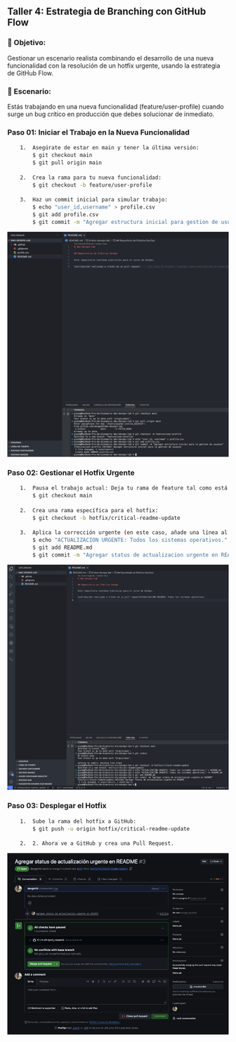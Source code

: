 ## Taller 4: Estrategia de Branching con GitHub Flow

### 📌 Objetivo: 

Gestionar un escenario realista combinando el desarrollo de una nueva funcionalidad con la
resolución de un hotfix urgente, usando la estrategia de GitHub Flow.

### 📄 Escenario: 

Estás trabajando en una nueva funcionalidad (feature/user-profile) cuando surge un bug
crítico en producción que debes solucionar de inmediato.


### Paso 01: Iniciar el Trabajo en la Nueva Funcionalidad

```bash
    1.  Asegúrate de estar en main y tener la última versión:
        $ git checkout main
        $ git pull origin main

    2.  Crea la rama para tu nueva funcionalidad:
        $ git checkout -b feature/user-profile

    3.  Haz un commit inicial para simular trabajo:
        $ echo "user_id,username" > profile.csv
        $ git add profile.csv
        $ git commit -m "Agregar estructura inicial para gestion de usuario"
```

<p align="center">
  <img src="./img/lab-04/answer-01.png" alt="answer-01" width="800">
</p>


### Paso 02: Gestionar el Hotfix Urgente

```bash
    1.  Pausa el trabajo actual: Deja tu rama de feature tal como está y vuelve a la rama principal:
        $ git checkout main

    2.  Crea una rama específica para el hotfix:
        $ git checkout -b hotfix/critical-readme-update

    3.  Aplica la corrección urgente (en este caso, añade una línea al README):
        $ echo "ACTUALIZACION URGENTE: Todos los sistemas operativos." >> README.md
        $ git add README.md
        $ git commit -m "Agregar status de actualizacion urgente en README"
```

<p align="center">
  <img src="./img/lab-04/answer-02.png" alt="answer-01" width="800">
</p>


### Paso 03: Desplegar el Hotfix

```bash
    1.  Sube la rama del hotfix a GitHub:
        $ git push -u origin hotfix/critical-readme-update

    2.  2. Ahora ve a GitHub y crea una Pull Request.
```

<p align="center">
  <img src="./img/lab-04/answer-03.png" alt="answer-01" width="800">
</p>